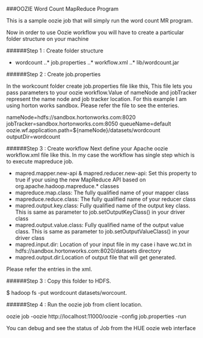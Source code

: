 ###OOZIE Word Count MapReduce Program

This is a sample oozie job that will simply run the word count MR program. 

Now in order to use Oozie workflow you will have to create a particular folder structure on your machine

######Step 1 : Create folder structure  

* wordcount
..* job.properties
..* workflow.xml
..* lib/wordcount.jar


######Step 2 : Create job.properties

In the workcount folder create job.properties file like this, This file lets you pass parameters to your oozie workflow.Value of nameNode and jobTracker represent the name node and job tracker location. For this example I am using horton works sandbox. Please refer the file to see the enteries.

nameNode=hdfs://sandbox.hortonworks.com:8020
jobTracker=sandbox.hortonworks.com:8050
queueName=default
oozie.wf.application.path=${nameNode}/datasets/wordcount
outputDir=wordcount

######Step 3 : Create workflow
Next define your Apache oozie workflow.xml file like this. In my case the workflow has single step which is to execute mapreduce job.

* mapred.mapper.new-api & mapred.reducer.new-api: Set this property to true if your using the new MapReduce API based on org.apache.hadoop.mapreduce.* classes
* mapreduce.map.class: The fully qualified name of your mapper class
* mapreduce.reduce.class: The fully qualified name of your reducer class
* mapred.output.key.class: Fully qualified name of the output key class. This is same as parameter to job.setOutputKeyClass() in your driver class
* mapred.output.value.class: Fully qualified name of the output value class. This is same as parameter to job.setOutputValueClass() in your driver class
* mapred.input.dir: Location of your input file in my case i have wc.txt in hdfs://sandbox.hortonworks.com:8020/datasets directory
* mapred.output.dir:Location of output file that will get generated. 

Please refer the entries in the xml.

######Step 3 : Copy this folder to HDFS.

$ hadoop fs -put wordcount datasets/worcount.

######Step 4 : Run the oozie job from client location.

oozie job -oozie http://localhost:11000/oozie -config job.properties -run

You can debug and see the status of Job from the HUE oozie web interface
















